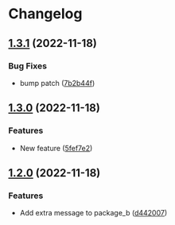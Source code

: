 # Changelog

## [1.3.1](https://github.com/kai-tub/monorepo-test/compare/package_b-v1.3.0...package_b-v1.3.1) (2022-11-18)


### Bug Fixes

* bump patch ([7b2b44f](https://github.com/kai-tub/monorepo-test/commit/7b2b44f924d68063cfb1d6683f080c843ab09ab9))

## [1.3.0](https://github.com/kai-tub/monorepo-test/compare/package_b-v1.2.0...package_b-v1.3.0) (2022-11-18)


### Features

* New feature ([5fef7e2](https://github.com/kai-tub/monorepo-test/commit/5fef7e26712a4d2f374ab9b47f127115daf8292e))

## [1.2.0](https://github.com/kai-tub/monorepo-test/compare/package_b-v1.1.1...package_b-v1.2.0) (2022-11-18)


### Features

* Add extra message to package_b ([d442007](https://github.com/kai-tub/monorepo-test/commit/d442007ef07783069d3761116c80fe2524ace3b2))
